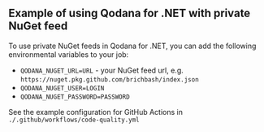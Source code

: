 ﻿## Example of using Qodana for .NET with private NuGet feed

To use private NuGet feeds in Qodana for .NET, you can add the following environmental variables to your job:
* `QODANA_NUGET_URL=URL` - your NuGet feed url, e.g. `https://nuget.pkg.github.com/brichbash/index.json`
* `QODANA_NUGET_USER=LOGIN`
* `QODANA_NUGET_PASSWORD=PASSWORD`

See the example configuration for GitHub Actions in `./.github/workflows/code-quality.yml`